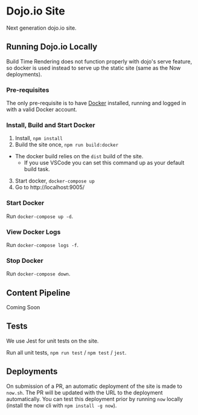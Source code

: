 # Dojo.io Site

Next generation dojo.io site.

## Running Dojo.io Locally

Build Time Rendering does not function properly with dojo's serve feature, so docker is used instead to serve up the static site (same as the Now deployments).

### Pre-requisites

The only pre-requisite is to have [Docker](https://store.docker.com/editions/community/docker-ce-desktop-mac) installed, running and logged in with a valid Docker account.

### Install, Build and Start Docker

1. Install, `npm install`
2. Build the site once, `npm run build:docker`
  - The docker build relies on the `dist` build of the site.
	- If you use VSCode you can set this command up as your default build task.
3. Start docker, `docker-compose up`
4. Go to http://localhost:9005/

### Start Docker

Run `docker-compose up -d`.

### View Docker Logs

Run `docker-compose logs -f`.

### Stop Docker

Run `docker-compose down`.

## Content Pipeline
Coming Soon

## Tests

We use Jest for unit tests on the site.

Run all unit tests, `npm run test` / `npm test` / `jest`.

## Deployments

On submission of a PR, an automatic deployment of the site is made to `now.sh`. The PR will be updated with the URL to the deployment automatically. You can test this deployment prior by running `now` locally (install the now cli with `npm install -g now`).
